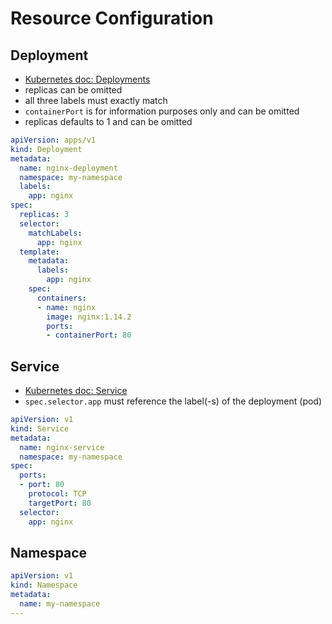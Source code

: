 # Resource Configuration

## Deployment
- [Kubernetes doc: Deployments](https://kubernetes.io/docs/concepts/workloads/controllers/deployment/)
- replicas can be omitted
- all three labels must exactly match
- `containerPort` is for information purposes only and can be omitted
- replicas defaults to 1 and can be omitted 

```yaml
apiVersion: apps/v1
kind: Deployment
metadata:
  name: nginx-deployment
  namespace: my-namespace
  labels:
    app: nginx
spec:
  replicas: 3
  selector:
    matchLabels:
      app: nginx
  template:
    metadata:
      labels:
        app: nginx
    spec:
      containers:
      - name: nginx
        image: nginx:1.14.2
        ports:
        - containerPort: 80
```

## Service
- [Kubernetes doc: Service](https://kubernetes.io/docs/concepts/services-networking/service/)
- `spec.selector.app` must reference the label(-s) of the deployment (pod)

```yaml
apiVersion: v1
kind: Service
metadata:
  name: nginx-service
  namespace: my-namespace
spec:
  ports:
  - port: 80
    protocol: TCP
    targetPort: 80
  selector:
    app: nginx
```

## Namespace
```yaml
apiVersion: v1
kind: Namespace
metadata:
  name: my-namespace
---
```
